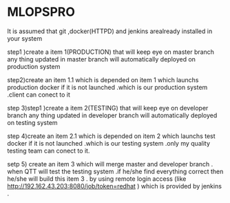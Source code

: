 # MLOPSPRO

It is assumed that git ,docker(HTTPD) and jenkins arealready installed in your system 

step1 )create a item 1(PRODUCTION) that will keep eye on master branch any thing updated in master branch will automatically deployed on production system 

step2)create an item 1.1 which is depended on item 1 which launchs production docker if it is not launched .which is our production system .client can conect to it 

step 3)step1 )create a item 2(TESTING) that will keep eye on developer branch any thing updated in developer branch will automatically deployed on testing system

step 4)create an item 2.1 which is depended on item 2 which launchs test docker if it is not launched .which is our testing system .only my  quality testing team   can conect to it.

setp 5) create an item 3 which will merge master and developer branch . when QTT will test the testing system .if he/she find everything correct then he/she will build this item 3 . by using remote login access (like http://192.162.43.203:8080/job/token=redhat ) which is provided by jenkins . 

